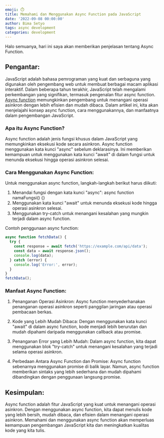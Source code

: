 ```yaml
---
emoji: ⏱️
title: Memahami dan Menggunakan Async Function pada JavaScript
date: '2022-09-08 00:00:00'
author: Bima Setyo
tags: async development
categories: development
---
```


Halo semuanya, hari ini saya akan memberikan penjelasan tentang Async Function.

## Pengantar:

JavaScript adalah bahasa pemrograman yang kuat dan serbaguna yang digunakan oleh pengembang web untuk membuat berbagai macam aplikasi interaktif. Dalam beberapa tahun terakhir, JavaScript telah mengalami perkembangan yang signifikan, termasuk pengenalan fitur async function. [Async function](https://developer.mozilla.org/en-US/docs/Web/JavaScript/Reference/Statements/async_function) memungkinkan pengembang untuk menangani operasi asinkron dengan lebih efisien dan mudah dibaca. Dalam artikel ini, kita akan menjelajahi konsep async function, cara menggunakannya, dan manfaatnya dalam pengembangan JavaScript.

### Apa itu Async Function?

Async function adalah jenis fungsi khusus dalam JavaScript yang memungkinkan eksekusi kode secara asinkron. Async function menggunakan kata kunci "async" sebelum deklarasinya. Ini memberikan kemampuan untuk menggunakan kata kunci "await" di dalam fungsi untuk menunda eksekusi hingga operasi asinkron selesai.

### Cara Menggunakan Async Function:

Untuk menggunakan async function, langkah-langkah berikut harus diikuti:

1.  Menandai fungsi dengan kata kunci "async": async function namaFungsi() {}
2.  Menggunakan kata kunci "await" untuk menunda eksekusi kode hingga operasi asinkron selesai.
3.  Menggunakan try-catch untuk menangani kesalahan yang mungkin terjadi dalam async function.

Contoh penggunaan async function:

```javascript
async function fetchData() {
  try {
    const response = await fetch('https://example.com/api/data');
    const data = await response.json();
    console.log(data);
  } catch (error) {
    console.log('Error:', error);
  }
}
fetchData();
```

### Manfaat Async Function:

1.  Penanganan Operasi Asinkron: Async function menyederhanakan penanganan operasi asinkron seperti panggilan jaringan atau operasi pembacaan berkas.
2.  Kode yang Lebih Mudah Dibaca: Dengan menggunakan kata kunci "await" di dalam async function, kode menjadi lebih berurutan dan mudah dipahami daripada menggunakan callback atau promise.
3.  Penanganan Error yang Lebih Mudah: Dalam async function, kita dapat menggunakan blok "try-catch" untuk menangani kesalahan yang terjadi selama operasi asinkron.

4.  Perbedaan Antara Async Function dan Promise:
    Async function sebenarnya menggunakan promise di balik layar. Namun, async function memberikan sintaks yang lebih sederhana dan mudah dipahami dibandingkan dengan penggunaan langsung promise.

## Kesimpulan:

Async function adalah fitur JavaScript yang kuat untuk menangani operasi asinkron. Dengan menggunakan async function, kita dapat menulis kode yang lebih bersih, mudah dibaca, dan efisien dalam menangani operasi asinkron. Memahami dan menggunakan async function akan memperluas kemampuan pengembangan JavaScript kita dan meningkatkan kualitas kode yang kita tulis.
